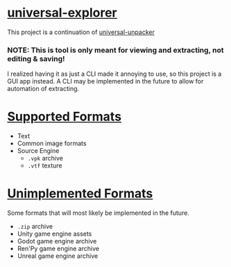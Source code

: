 
# [universal-explorer](https://github.com/Vulae/universal-explorer)

This project is a continuation of [universal-unpacker](https://github.com/Vulae/universal-unpacker)

### NOTE: This is tool is only meant for viewing and extracting, not editing & saving!

I realized having it as just a CLI made it annoying to use, so this project is a GUI app instead.
A CLI may be implemented in the future to allow for automation of extracting.

# [Supported Formats](#supported-formats)

* Text
* Common image formats
* Source Engine
    * `.vpk` archive
    * `.vtf` texture

# [Unimplemented Formats](#unimplemented-formats)

Some formats that will most likely be implemented in the future.

* `.zip` archive
* Unity game engine assets
* Godot game engine archive
* Ren'Py game engine archive
* Unreal game engine archive
